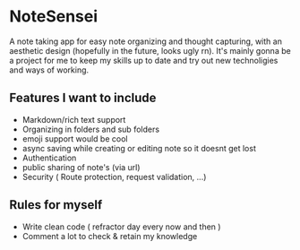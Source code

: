 # NoteSensei

A note taking app for easy note organizing and thought capturing, with an aesthetic design (hopefully in the future, looks ugly rn). It's mainly gonna be a project for me to keep my skills up to date and try out new technoligies and ways of working.

## Features I want to include
- Markdown/rich text support
- Organizing in folders and sub folders
- emoji support would be cool
- async saving while creating or editing note so it doesnt get lost
- Authentication
- public sharing of note's (via url)
- Security ( Route protection, request validation, ...)

## Rules for myself

- Write clean code ( refractor day every now and then )
- Comment a lot to check & retain my knowledge

